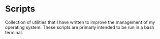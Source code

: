 # Scripts

Collection of utilities that I have written to improve the management of my operating system. These scripts are primarly intended to be run in a bash terminal.

